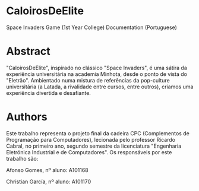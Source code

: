 # CaloirosDeElite
Space Invaders Game (1st Year College) Documentation (Portuguese)

# Abstract
"CaloirosDeElite", inspirado no clássico "Space Invaders", é uma sátira da experiência universitária na academia Minhota, desde o ponto de vista do "Eletrão". Ambientado numa mistura de referências da pop-culture universitária (a Latada, a rivalidade entre cursos, entre outros), criamos uma experiência divertida e desafiante.


# Authors
Este trabalho representa o projeto final da cadeira CPC (Complementos de Programação para Computadores), lecionada pelo professor Ricardo Cabral, no primeiro ano, segundo semestre da licenciatura "Engenharia Eletrónica Industrial e de Computadores". Os responsáveis por este trabalho são:

Afonso Gomes, nº aluno: A101168

Christian García, nº aluno: A101170
